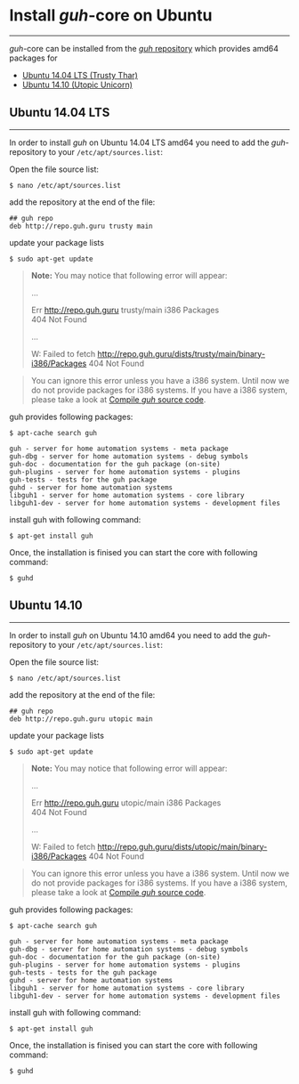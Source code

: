 # Install *guh*-core on Ubuntu
--------------------------------------------
*guh*-core can be installed from the [*guh* repository](http://repo.guh.guru/) which provides amd64 packages for 

* [Ubuntu 14.04 LTS (Trusty Thar)](https://github.com/guh/guh/wiki/Install-guh-on-Ubuntu#ubuntu-1404-lts)
* [Ubuntu 14.10 (Utopic Unicorn)](https://github.com/guh/guh/wiki/Install-guh-on-Ubuntu#ubuntu-1410)


## Ubuntu 14.04 LTS
--------------------------------------------
In order to install *guh* on Ubuntu 14.04 LTS amd64 you need to add the *guh*-repository to your `/etc/apt/sources.list`:

Open the file source list:
    
    $ nano /etc/apt/sources.list
        
add the repository at the end of the file:
    
    ## guh repo
    deb http://repo.guh.guru trusty main
    
update your package lists
    
    $ sudo apt-get update
    
> **Note:** You may notice that following error will appear:
>   
>    ...
>
>    Err http://repo.guh.guru trusty/main i386 Packages                    
>      404  Not Found
>
>    ...
>
>    W: Failed to fetch http://repo.guh.guru/dists/trusty/main/binary-i386/Packages  404  Not Found

> You can ignore this error unless you have a i386 system. Until now we do not provide packages for i386 systems. If you have a i386 system, please take a look at [Compile *guh* source code](https://github.com/guh/guh/wiki/Compile-guh). 

guh provides following packages:
    
    $ apt-cache search guh

    guh - server for home automation systems - meta package
    guh-dbg - server for home automation systems - debug symbols
    guh-doc - documentation for the guh package (on-site)
    guh-plugins - server for home automation systems - plugins
    guh-tests - tests for the guh package
    guhd - server for home automation systems
    libguh1 - server for home automation systems - core library
    libguh1-dev - server for home automation systems - development files

install guh with following command:
    
    $ apt-get install guh
    
Once, the installation is finised you can start the core with following command:

    $ guhd
    
## Ubuntu 14.10
--------------------------------------------
In order to install *guh* on Ubuntu 14.10 amd64 you need to add the *guh*-repository to your `/etc/apt/sources.list`:

Open the file source list:
    
    $ nano /etc/apt/sources.list
        
add the repository at the end of the file:
    
    ## guh repo
    deb http://repo.guh.guru utopic main
    
update your package lists
    
    $ sudo apt-get update
    
> **Note:** You may notice that following error will appear:
>   
>    ...
>
>    Err http://repo.guh.guru utopic/main i386 Packages                    
>      404  Not Found
>
>    ...
>
>    W: Failed to fetch http://repo.guh.guru/dists/utopic/main/binary-i386/Packages  404  Not Found

> You can ignore this error unless you have a i386 system. Until now we do not provide packages for i386 systems. If you have a i386 system, please take a look at [Compile *guh* source code](https://github.com/guh/guh/wiki/Compile-guh). 

guh provides following packages:
    
    $ apt-cache search guh

    guh - server for home automation systems - meta package
    guh-dbg - server for home automation systems - debug symbols
    guh-doc - documentation for the guh package (on-site)
    guh-plugins - server for home automation systems - plugins
    guh-tests - tests for the guh package
    guhd - server for home automation systems
    libguh1 - server for home automation systems - core library
    libguh1-dev - server for home automation systems - development files

install guh with following command:
    
    $ apt-get install guh
    
Once, the installation is finised you can start the core with following command:

    $ guhd
    
